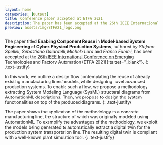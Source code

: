 ```yaml
---
layout: home
categories: [Output]
title: Conference paper accepted at ETFA 2021
description: The paper has been accepted at the 26th IEEE International Conference on Emerging Technologies and Factory Automation.
preview: assets/img/ETFA21_logo.png
---
```


The paper titled **Enabling Component Reuse in Model-based System Engineering of
Cyber-Physical Production Systems**, authored by *Stefano Spellini*, *Sebastiano
Gaiardelli*, *Michele Lora* and *Franco Fummi*, has been accepted at the
[26th IEEE International Conference on Emerging Technologies and Factory 
Automation (ETFA 2021)](https://2021.ieee-etfa.org/){:target="_blank"}.
{: .text-justify}

In this work, we outline a design flow contemplating the reuse of already
existing manufacturing lines' models, while designing novel advanced production
systems. To enable such a flow, we propose a methodology extracting
System Modeling Language (SysML) structural diagrams from AutomationML descriptions.
Then, we propose to design the system functionalities on top of the produced 
diagrams.
{: .text-justify}

The paper shows the application of the methodology to a concrete manufacturing
line, the structure of which was originally modeled using AutomationML. To
exemplify the advantages of the methodology, we exploit the models being
generated to automatically extract a digital twin for the production system
transportation line. The resulting digital twin is compliant with a well-known
plant simulation tool.
{: .text-justify}

